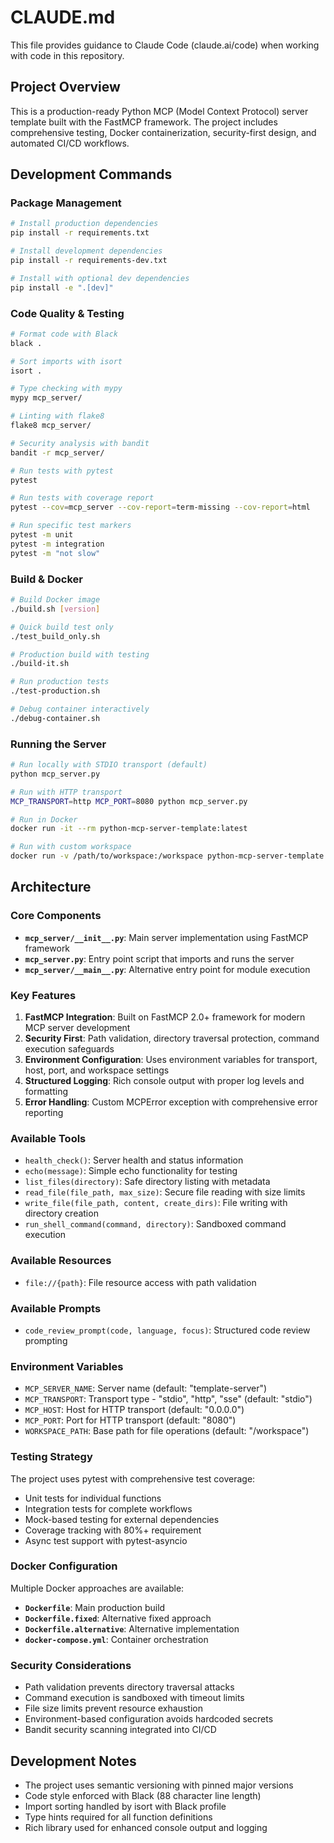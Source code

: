 # CLAUDE.md

This file provides guidance to Claude Code (claude.ai/code) when working with code in this repository.

## Project Overview

This is a production-ready Python MCP (Model Context Protocol) server template built with the FastMCP framework. The project includes comprehensive testing, Docker containerization, security-first design, and automated CI/CD workflows.

## Development Commands

### Package Management
```bash
# Install production dependencies
pip install -r requirements.txt

# Install development dependencies
pip install -r requirements-dev.txt

# Install with optional dev dependencies
pip install -e ".[dev]"
```

### Code Quality & Testing
```bash
# Format code with Black
black .

# Sort imports with isort
isort .

# Type checking with mypy
mypy mcp_server/

# Linting with flake8
flake8 mcp_server/

# Security analysis with bandit
bandit -r mcp_server/

# Run tests with pytest
pytest

# Run tests with coverage report
pytest --cov=mcp_server --cov-report=term-missing --cov-report=html

# Run specific test markers
pytest -m unit
pytest -m integration
pytest -m "not slow"
```

### Build & Docker
```bash
# Build Docker image
./build.sh [version]

# Quick build test only
./test_build_only.sh

# Production build with testing
./build-it.sh

# Run production tests
./test-production.sh

# Debug container interactively
./debug-container.sh
```

### Running the Server
```bash
# Run locally with STDIO transport (default)
python mcp_server.py

# Run with HTTP transport
MCP_TRANSPORT=http MCP_PORT=8080 python mcp_server.py

# Run in Docker
docker run -it --rm python-mcp-server-template:latest

# Run with custom workspace
docker run -v /path/to/workspace:/workspace python-mcp-server-template:latest
```

## Architecture

### Core Components

- **`mcp_server/__init__.py`**: Main server implementation using FastMCP framework
- **`mcp_server.py`**: Entry point script that imports and runs the server
- **`mcp_server/__main__.py`**: Alternative entry point for module execution

### Key Features

1. **FastMCP Integration**: Built on FastMCP 2.0+ framework for modern MCP server development
2. **Security First**: Path validation, directory traversal protection, command execution safeguards
3. **Environment Configuration**: Uses environment variables for transport, host, port, and workspace settings
4. **Structured Logging**: Rich console output with proper log levels and formatting
5. **Error Handling**: Custom MCPError exception with comprehensive error reporting

### Available Tools

- `health_check()`: Server health and status information
- `echo(message)`: Simple echo functionality for testing
- `list_files(directory)`: Safe directory listing with metadata
- `read_file(file_path, max_size)`: Secure file reading with size limits
- `write_file(file_path, content, create_dirs)`: File writing with directory creation
- `run_shell_command(command, directory)`: Sandboxed command execution

### Available Resources

- `file://{path}`: File resource access with path validation

### Available Prompts

- `code_review_prompt(code, language, focus)`: Structured code review prompting

### Environment Variables

- `MCP_SERVER_NAME`: Server name (default: "template-server")
- `MCP_TRANSPORT`: Transport type - "stdio", "http", "sse" (default: "stdio")
- `MCP_HOST`: Host for HTTP transport (default: "0.0.0.0")
- `MCP_PORT`: Port for HTTP transport (default: "8080")
- `WORKSPACE_PATH`: Base path for file operations (default: "/workspace")

### Testing Strategy

The project uses pytest with comprehensive test coverage:
- Unit tests for individual functions
- Integration tests for complete workflows
- Mock-based testing for external dependencies
- Coverage tracking with 80%+ requirement
- Async test support with pytest-asyncio

### Docker Configuration

Multiple Docker approaches are available:
- **`Dockerfile`**: Main production build
- **`Dockerfile.fixed`**: Alternative fixed approach
- **`Dockerfile.alternative`**: Alternative implementation
- **`docker-compose.yml`**: Container orchestration

### Security Considerations

- Path validation prevents directory traversal attacks
- Command execution is sandboxed with timeout limits
- File size limits prevent resource exhaustion
- Environment-based configuration avoids hardcoded secrets
- Bandit security scanning integrated into CI/CD

## Development Notes

- The project uses semantic versioning with pinned major versions
- Code style enforced with Black (88 character line length)
- Import sorting handled by isort with Black profile
- Type hints required for all function definitions
- Rich library used for enhanced console output and logging